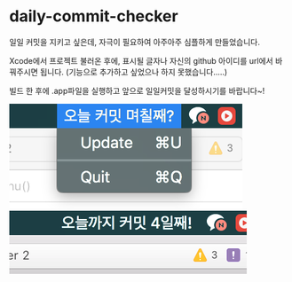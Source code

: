 # daily-commit-checker

일일 커밋을 지키고 싶은데, 자극이 필요하여 아주아주 심플하게 만들었습니다.

Xcode에서 프로젝트 불러온 후에, 표시될 글자나 자신의 github 아이디를 url에서 바꿔주시면 됩니다. (기능으로 추가하고 싶었으나 하지 못했습니다.....)

빌드 한 후에 .app파일을 실행하고 앞으로 일일커밋을 달성하시기를 바랍니다~!

![처음 화면](./images/image_1.png)
![둘째 화면](./images/image_2.png)

